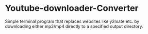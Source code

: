 # Youtube-downloader-Converter
Simple terminal program that replaces websites like y2mate etc. by downloading either mp3/mp4 directly to a specified output directory.

